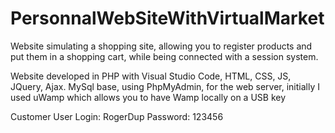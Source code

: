 # PersonnalWebSiteWithVirtualMarket

Website simulating a shopping site, allowing you to register products and put them in a
shopping cart, while being connected with a session system.

Website developed in PHP with Visual Studio Code, HTML, CSS, JS, JQuery, Ajax.
MySql base, using PhpMyAdmin, for the web server, initially I used uWamp which
allows you to have Wamp locally on a USB key

Customer User
Login: RogerDup
Password: 123456
